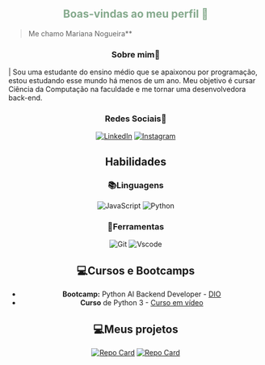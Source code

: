 <h2 align="center", style="color: #84a98c"> Boas-vindas ao meu perfil 💙 </h2>

> Me chamo Mariana Nogueira**

<h3 align="center", > Sobre mim🤠</h3>

| Sou uma estudante do ensino médio que se apaixonou por programação, estou estudando esse mundo há menos de um ano. Meu objetivo é cursar Ciência da Computação na faculdade e me tornar uma desenvolvedora back-end.

<h3 align="center"> Redes Sociais🤝</h3>

<div align="center">

[![LinkedIn](https://img.shields.io/badge/LinkedIn-0077B5?style=for-the-badge&logo=linkedin&logoColor=white)](https://www.linkedin.com/in/mariananneves/) 
[![Instagram](https://img.shields.io/badge/-Instagram-%23E4405F?style=for-the-badge&logo=instagram&logoColor=white)](https://www.instagram.com/mariwnog/)
</div>

<h2 align="center"> Habilidades</h2>
<h3 align="center"> 📚Linguagens</h3>

<div align="center"> 

![JavaScript](https://img.shields.io/badge/JavaScript-F7DF1E?style=for-the-badge&logo=javascript&logoColor=black)
![Python](https://img.shields.io/badge/python-3670A0?style=for-the-badge&logo=python&logoColor=ffdd54)
</div>

<h3 align="center"> 🔨Ferramentas</h3>

<div align="center">

![Git](https://img.shields.io/badge/GIT-E44C30?style=for-the-badge&logo=git&logoColor=white)
![Vscode](https://img.shields.io/badge/Vscode-007ACC?style=for-the-badge&logo=visual-studio-code&logoColor=white)
</div>

<h2 align="center"> 💻Cursos e Bootcamps</h2>

<div align="center">

- **Bootcamp:** Python AI Backend Developer - [DIO](https://web.dio.me/)
- **Curso** de Python 3 - [Curso em vídeo](https://www.cursoemvideo.com)
</div>

<h2 align="center"> 💻Meus projetos</h2>

<div align="center">

[![Repo Card](https://github-readme-stats.vercel.app/api/pin/?username=marinogne&repo=recomendador-de-filmes&bg_color=84a98c&border_color=2f3e46&show_icons=true&icon_color=354f52&title_color=354f52&text_color=2f3e46)](https://github.com/marinogne/recomendador-de-filmes)
[![Repo Card](https://github-readme-stats.vercel.app/api/pin/?username=marinogne&repo=double-ping-pong&bg_color=84a98c&border_color=2f3e46&show_icons=true&icon_color=354f52&title_color=354f52&text_color=2f3e46)](https://github.com/marinogne/double-ping-pong)
</div>
